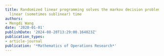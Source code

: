 ```yaml
---
title: Randomized linear programming solves the markov decision problem in nearly
  linear (sometimes sublinear) time
authors:
- Mengdi Wang
date: '2020-01-01'
publishDate: '2024-08-28T13:29:00.164023Z'
publication_types:
- article-journal
publication: '*Mathematics of Operations Research*'
---
```

